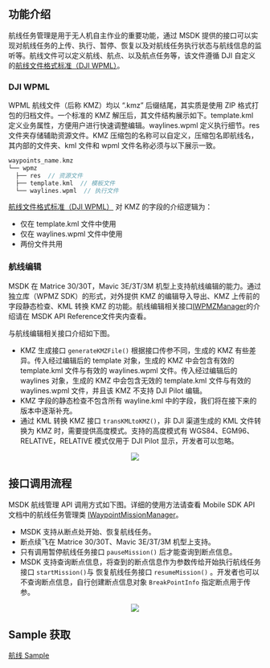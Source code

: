 ## 功能介绍

航线任务管理是用于无人机自主作业的重要功能，通过 MSDK 提供的接口可以实现对航线任务的上传、执行、暂停、恢复以及对航线任务执行状态与航线信息的监听等。航线文件可以定义航线、航点、以及航点任务等，该文件遵循 DJI 自定义的[航线文件格式标准（DJI WPML）](https://developer.dji.com/doc/cloud-api-tutorial/cn/api-reference/dji-wpml/overview.html)。

### DJI WPML

WPML 航线文件（后称 KMZ）均以 “.kmz” 后缀结尾，其实质是使用 ZIP 格式打包的归档文件。一个标准的 KMZ 解压后，其文件结构展示如下。template.kml 定义业务属性，方便用户进行快速调整编辑。waylines.wpml 定义执行细节。res 文件夹存储辅助资源文件。KMZ 压缩包的名称可以自定义，压缩包名即航线名，其内部的文件夹、kml 文件和 wpml 文件名称必须与以下展示一致。

```c
waypoints_name.kmz
└── wpmz
  ├── res  // 资源文件
  ├── template.kml  // 模板文件
  └── waylines.wpml  // 执行文件
```

[航线文件格式标准（DJI WPML）](https://developer.dji.com/doc/cloud-api-tutorial/cn/api-reference/dji-wpml/overview.html) 对 KMZ 的字段的介绍逻辑为：
* 仅在 template.kml 文件中使用
* 仅在 waylines.wpml 文件中使用
* 两份文件共用

### 航线编辑

MSDK 在 Matrice 30/30T，Mavic 3E/3T/3M 机型上支持航线编辑的能力。通过独立库（WPMZ SDK）的形式，对外提供 KMZ 的编辑导入导出、KMZ 上传前的字段静态检查、KML 转换 KMZ 的功能。航线编辑相关接口[IWPMZManager](https://developer.dji.com/cn/api-reference-v5/android-api/Components/IWaypointMissionManager/IWPMZManager.html)的介绍请在 MSDK API Reference文件夹内查看。

与航线编辑相关接口介绍如下图。
* KMZ 生成接口 `generateKMZFile()` 根据接口传参不同，生成的 KMZ 有些差异。传入经过编辑后的 template 对象，生成的 KMZ 中会包含有效的 template.kml 文件与有效的 waylines.wpml 文件。传入经过编辑后的 waylines 对象，生成的 KMZ 中会包含无效的 template.kml 文件与有效的 waylines.wpml 文件，并且该 KMZ 不支持 DJI Pilot 编辑。
* KMZ 字段的静态检查不包含所有 wayline.kml 中的字段，我们将在接下来的版本中逐渐补充。
* 通过 KML 转换 KMZ 接口 `transKMLtoKMZ()`，非 DJI 渠道生成的 KML 文件转换为 KMZ 时，需要提供高度模式。支持的高度模式有 WGS84、EGM96、RELATIVE，RELATIVE 模式仅用于 DJI Pilot 显示，开发者可以忽略。

<div style="display: flex; justify-content: center;">
  <img src="https://terra-1-g.djicdn.com/71a7d383e71a4fb8887a310eb746b47f/msdk/Documentation/v5.6/wpmz-edit.png">
</div>

## 接口调用流程

MSDK 航线管理 API 调用方式如下图。详细的使用方法请查看 Mobile SDK API 文档中的航线任务管理类 [IWaypointMissionManager](https://developer.dji.com/cn/api-reference-v5/android-api/Components/IWaypointMissionManager/IWaypointMissionManager.html)。

* MSDK 支持从断点处开始、恢复航线任务。
* 断点续飞在 Matrice 30/30T、Mavic 3E/3T/3M 机型上支持。
* 只有调用暂停航线任务接口 `pauseMission()` 后才能查询到断点信息。
* MSDK 支持查询断点信息，将查到的断点信息作为参数传给开始执行航线任务接口 `startMission()`与 恢复航线任务接口 `resumeMission()` 。开发者也可以不查询断点信息，自行创建断点信息对象 `BreakPointInfo` 指定断点用于传参。

<div style="display: flex; justify-content: center;">
  <img src="https://terra-1-g.djicdn.com/71a7d383e71a4fb8887a310eb746b47f/msdk/Documentation/v5.6/waypoint-api-calling%20(2).png">
</div>

## Sample 获取

[航线 Sample](https://github.com/dji-sdk/Mobile-SDK-Android-V5/tree/dev-sdk-main/SampleCode-V5/android-sdk-v5-sample/src/main/java/dji/sampleV5/aircraft)

